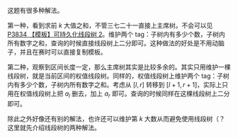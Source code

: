 这题有很多种解法。

第一种，看到求前 $k$ 大值之和，不管三七二十一直接上主席树。不会可以见 [P3834 【模板】可持久化线段树 2](https://www.luogu.com.cn/problem/P3834)。维护两个 tag：子树内有多少个数，子树内所有数字之和，查询的时候直接线段树上二分即可。这种做法的好处是不用动脑子，并且在赛时可以直接复制模板。

第二种，观察到区间长度一定，那么主席树其实是比较多余的。其实只用维护一棵线段树，就是当前区间的权值线段树。同样的，权值线段树上维护两个 tag：子树内有多少个数，子树内所有数字之和。考虑从 $[l,r]$ 转移到 $[l+1,r+1]$，实际上只用在权值线段树上把 $a_l$ 删去，加上 $a_r$ 即可。查询的时候同样在这棵线段树上二分即可。

除此之外好像还有别的解法，也许还可以维护第 $k$ 大数从而避免使用线段树（？这里就先介绍线段树的两种解法。